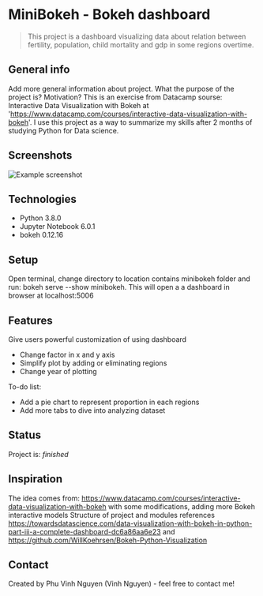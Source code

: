# MiniBokeh - Bokeh dashboard
> This project is a dashboard visualizing data about relation between fertility, population, child mortality and gdp in some regions overtime. 

## General info
Add more general information about project. What the purpose of the project is? Motivation?
This is an exercise from Datacamp sourse: Interactive Data Visualization with Bokeh at 'https://www.datacamp.com/courses/interactive-data-visualization-with-bokeh'. I use this project as a way to summarize my skills after 2 months of studying Python for Data science. 

## Screenshots
![Example screenshot](./img/screenshot.png)

## Technologies
* Python 3.8.0
* Jupyter Notebook 6.0.1
* bokeh 0.12.16

## Setup
Open terminal, change directory to location contains minibokeh folder and run: bokeh serve --show minibokeh. This will open a a dashboard in browser at localhost:5006

## Features
Give users powerful customization of using dashboard
* Change factor in x and y axis
* Simplify plot by adding or eliminating regions
* Change year of plotting

To-do list:
* Add a pie chart to represent proportion in each regions
* Add more tabs to dive into analyzing dataset

## Status
Project is:  _finished_

## Inspiration
The idea comes from: https://www.datacamp.com/courses/interactive-data-visualization-with-bokeh with some modifications, adding more Bokeh interactive models
Structure of project and modules references https://towardsdatascience.com/data-visualization-with-bokeh-in-python-part-iii-a-complete-dashboard-dc6a86aa6e23 and https://github.com/WillKoehrsen/Bokeh-Python-Visualization

## Contact
Created by Phu Vinh Nguyen (Vinh Nguyen) - feel free to contact me!
